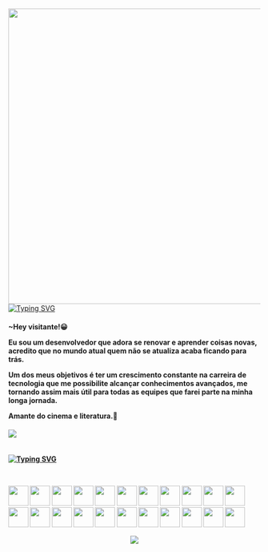 ### <img align="right" height="590em" src="https://i.pinimg.com/564x/61/e5/ee/61e5eeb6de3e9aea64afa0acfe43895a.jpg"/> 
[![Typing SVG](https://readme-typing-svg.demolab.com?font=Fira+Code&size=35&pause=1000&color=F6F711&width=435&lines=Hey%2C+eu+sou+o+Gabriel)](https://git.io/typing-svg)
<div>

<h4>~Hey visitante!😀

Eu sou um desenvolvedor que adora se renovar e aprender coisas novas, acredito que no mundo atual quem não se atualiza acaba ficando para trás.

Um dos meus objetivos é ter um crescimento constante na carreira de tecnologia que me possibilite alcançar conhecimentos avançados, me tornando assim mais útil para todas as equipes que farei parte na minha longa jornada.

Amante do cinema e literatura.🧐<h4/>
<div/>
<img src="https://media.tenor.com/Y7pF6lrz4DUAAAAj/taking-pictures-photography.gif">⠀⠀⠀⠀⠀⠀⠀⠀⠀⠀
⠀<br>⠀⠀⠀⠀⠀⠀⠀
 
 
[![Typing SVG](https://readme-typing-svg.demolab.com?font=Share+Tech+Mono&size=35&pause=1000&color=F6F711&repeat=false&width=435&lines=Minhas+Skills%E2%86%93)](https://git.io/typing-svg)
<div style="display: inline_block"><br>
<p align="left">
<img height="40" width="40" src="https://cdn.simpleicons.org/git/FFFF00"/>
<img height="40" width="40" src="https://cdn.simpleicons.org/html5/FFFF00"/>
<img height="40" width="40" src="https://cdn.simpleicons.org/css3/FFFF00"/>
<img height="40" width="40" src="https://cdn.simpleicons.org/javascript/FFFF00"/>
<img height="40" width="40" src="https://cdn.simpleicons.org/mysql/FFFF00"/>
<img height="40" width="40" src="https://cdn.simpleicons.org/python/FFFF00"/>
<img height="40" width="40" src="https://cdn.simpleicons.org/csharp/FFFF00"/>
<img height="40" width="40" src="https://cdn.simpleicons.org/node.js/FFFF00"/>
<img height="40" width="40" src="https://cdn.simpleicons.org/nike/FFFF00"/>
<img height="40" width="40" src="https://cdn.simpleicons.org/docker/FFFF00"/>
<img height="40" width="40" src="https://cdn.simpleicons.org/postman/FFFF00"/>
<img height="40" width="40" src="https://cdn.simpleicons.org/swagger/FFFF00"/>
<img height="40" width="40" src="https://cdn.simpleicons.org/json/FFFF00"/>
<img height="40" width="40" src="https://cdn.simpleicons.org/nodemon/FFFF00"/>
<img height="40" width="40" src="https://cdn.simpleicons.org/sequelize/FFFF00"/>
<img height="40" width="40" src="https://cdn.simpleicons.org/passport/FFFF00"/>
<img height="40" width="40" src="https://cdn.simpleicons.org/heroku/FFFF00"/>
<img height="40" width="40" src="https://cdn.simpleicons.org/sentry/FFFF00"/>
<img height="40" width="40" src="https://cdn.simpleicons.org/jest/FFFF00"/>
<img height="40" width="40" src="https://cdn.simpleicons.org/graphql/FFFF00"/>
<img height="40" width="40" src="https://cdn.simpleicons.org/rabbitmq/FFFF00"/>
<img height="40" width="40" src="https://cdn.simpleicons.org/nestjs/FFFF00"/>
</p>
</div>                         
<div align="center"><img src="https://capsule-render.vercel.app/api?type=soft&color=FFFF00&height=100&section=footer&text=Volte%20Sempre&animation=scaleIn&fontSize=60"/><div/>
